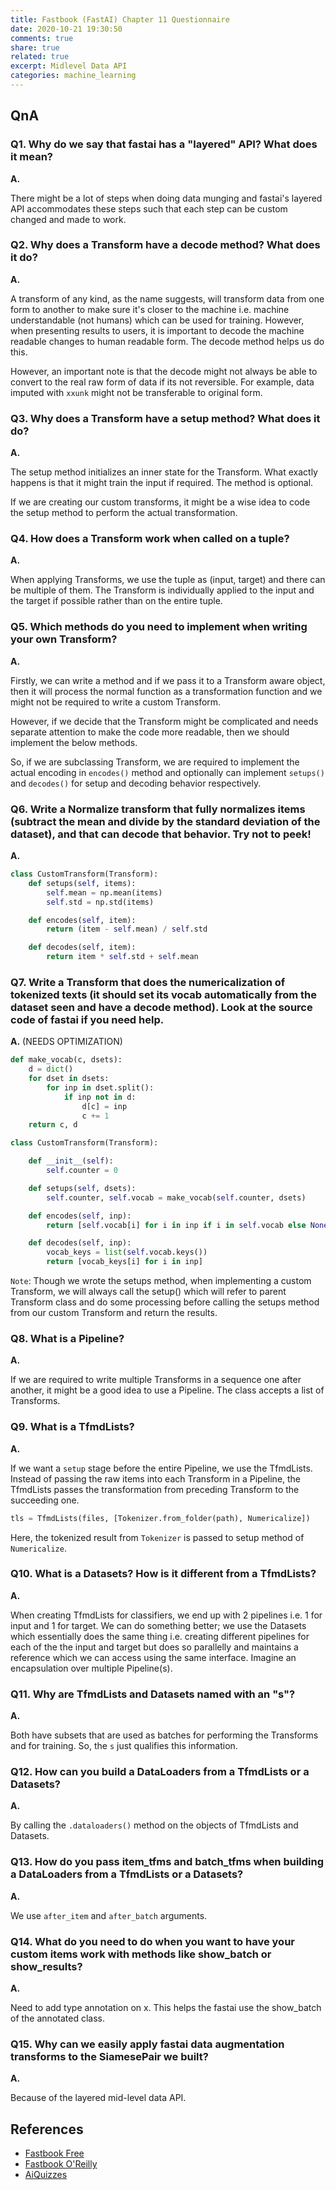 ```yaml
---
title: Fastbook (FastAI) Chapter 11 Questionnaire
date: 2020-10-21 19:30:50
comments: true
share: true
related: true
excerpt: Midlevel Data API
categories: machine_learning
---
```


## QnA

### Q1. Why do we say that fastai has a "layered" API? What does it mean?

__A.__

There might be a lot of steps when doing data munging and fastai's layered API accommodates these steps such that each step can be custom changed and made to work.

### Q2. Why does a Transform have a decode method? What does it do?

__A.__

A transform of any kind, as the name suggests, will transform data from one form to another to make sure it's closer to the machine i.e. machine understandable (not humans) which can be used for training. However, when presenting results to users, it is important to decode the machine readable changes to human readable form. The decode method helps us do this.

However, an important note is that the decode might not always be able to convert to the real raw form of data if its not reversible. For example, data imputed with `xxunk` might not be transferable to original form.

### Q3. Why does a Transform have a setup method? What does it do?

__A.__

The setup method initializes an inner state for the Transform. What exactly happens is that it might train the input if required. The method is optional.

If we are creating our custom transforms, it might be a wise idea to code the setup method to perform the actual transformation.

### Q4. How does a Transform work when called on a tuple?

__A.__

When applying Transforms, we use the tuple as (input, target) and there can be multiple of them. The Transform is individually applied to the input and the target if possible rather than on the entire tuple.

### Q5. Which methods do you need to implement when writing your own Transform?

__A.__

Firstly, we can write a method and if we pass it to a Transform aware object, then it will process the normal function as a transformation function and we might not be required to write a custom Transform.

However, if we decide that the Transform might be complicated and needs separate attention to make the code more readable, then we should implement the below methods.

So, if we are subclassing Transform, we are required to implement the actual encoding in `encodes()` method and optionally can implement `setups()` and `decodes()` for setup and decoding behavior respectively.


### Q6. Write a Normalize transform that fully normalizes items (subtract the mean and divide by the standard deviation of the dataset), and that can decode that behavior. Try not to peek!

__A.__

```python
class CustomTransform(Transform):
    def setups(self, items):
        self.mean = np.mean(items)
        self.std = np.std(items)

    def encodes(self, item):
        return (item - self.mean) / self.std

    def decodes(self, item):
        return item * self.std + self.mean
```

### Q7. Write a Transform that does the numericalization of tokenized texts (it should set its vocab automatically from the dataset seen and have a decode method). Look at the source code of fastai if you need help.

__A.__ (NEEDS OPTIMIZATION)

```python
def make_vocab(c, dsets):
    d = dict()
    for dset in dsets:
        for inp in dset.split():
            if inp not in d:
                d[c] = inp
                c += 1
    return c, d

class CustomTransform(Transform):

    def __init__(self):
        self.counter = 0

    def setups(self, dsets):
        self.counter, self.vocab = make_vocab(self.counter, dsets)

    def encodes(self, inp):
        return [self.vocab[i] for i in inp if i in self.vocab else None]

    def decodes(self, inp):
        vocab_keys = list(self.vocab.keys())
        return [vocab_keys[i] for i in inp]
```

`Note`: Though we wrote the setups method, when implementing a custom Transform, we will always call the setup() which will refer to parent Transform class and do some processing before calling the setups method from our custom Transform and return the results.

### Q8. What is a Pipeline?

__A.__

If we are required to write multiple Transforms in a sequence one after another, it might be a good idea to use a Pipeline. The class accepts a list of Transforms.

### Q9. What is a TfmdLists?

__A.__

If we want a `setup` stage before the entire Pipeline, we use the TfmdLists. Instead of passing the raw items into each Transform in a Pipeline, the TfmdLists passes the transformation from preceding Transform to the succeeding one.

```python
tls = TfmdLists(files, [Tokenizer.from_folder(path), Numericalize])
```

Here, the tokenized result from `Tokenizer` is passed to setup method of `Numericalize`.

### Q10. What is a Datasets? How is it different from a TfmdLists?

__A.__

When creating TfmdLists for classifiers, we end up with 2 pipelines i.e. 1 for input and 1 for target. We can do something better; we use the Datasets which essentially does the same thing i.e. creating different pipelines for each of the the input and target but does so parallelly and maintains a reference which we can access using the same interface. Imagine an encapsulation over multiple Pipeline(s).

### Q11. Why are TfmdLists and Datasets named with an "s"?

__A.__

Both have subsets that are used as batches for performing the Transforms and for training. So, the `s` just qualifies this information.

### Q12. How can you build a DataLoaders from a TfmdLists or a Datasets?

__A.__

By calling the `.dataloaders()` method on the objects of TfmdLists and Datasets.

### Q13. How do you pass item_tfms and batch_tfms when building a DataLoaders from a TfmdLists or a Datasets?

__A.__

We use `after_item` and `after_batch` arguments.

### Q14. What do you need to do when you want to have your custom items work with methods like show_batch or show_results?

__A.__

Need to add type annotation on x. This helps the fastai use the show_batch of the annotated class.

### Q15. Why can we easily apply fastai data augmentation transforms to the SiamesePair we built?

__A.__

Because of the layered mid-level data API.

## References
- [Fastbook Free](https://github.com/fastai/fastbook/blob/master/11_midlevel_data.ipynb)
- [Fastbook O'Reilly](https://www.oreilly.com/library/view/deep-learning-for/9781492045519/)
- [AiQuizzes](http://aiquizzes.com/)

